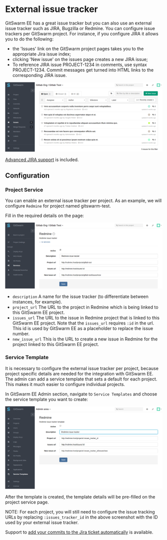 # External issue tracker

GitSwarm EE has a great issue tracker but you can also use an external
issue tracker such as JIRA, Bugzilla or Redmine. You can configure issue
trackers per GitSwarm project. For instance, if you configure JIRA it
allows you to do the following:

- the 'Issues' link on the GitSwarm project pages takes you to the
  appropriate Jira issue index;
- clicking 'New issue' on the issues page creates a new JIRA issue;
- To reference JIRA issue PROJECT-1234 in comments, use syntax
  PROJECT-1234. Commit messages get turned into HTML links to the
  corresponding JIRA issue.

![JIRA screenshot](jira-integration-points.png)

[Advanced JIRA support](jira.md) is included.

## Configuration

### Project Service

You can enable an external issue tracker per project. As an example, we
will configure `Redmine` for project named gitswarm-test.

Fill in the required details on the page:

![redmine configuration](redmine_configuration.png)

* `description` A name for the issue tracker (to differentiate between
  instances, for example).
* `project_url` The URL to the project in Redmine which is being linked to
  this GitSwarm EE project.
* `issues_url` The URL to the issue in Redmine project that is linked to
  this GitSwarm EE project. Note that the `issues_url` requires `:id` in
  the url. This id is used by GitSwarm EE as a placeholder to replace the
  issue number.
* `new_issue_url` This is the URL to create a new issue in Redmine for the
  project linked to this GitSwarm EE project.

### Service Template

It is necessary to configure the external issue tracker per project,
because project specific details are needed for the integration with
GitSwarm EE. The admin can add a service template that sets a default for
each project. This makes it much easier to configure individual projects.

In GitSwarm EE Admin section, navigate to `Service Templates` and choose
the service template you want to create:

![redmine service template](redmine_service_template.png)

After the template is created, the template details will be pre-filled on
the project service page.

NOTE: For each project, you will still need to configure the issue tracking
URLs by replacing `:issues_tracker_id` in the above screenshot with the ID
used by your external issue tracker.

Support to [add your commits to the Jira ticket automatically](jira.md) is
available.
